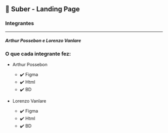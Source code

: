 <h2>
  🚗 Suber - Landing Page
</h2>

<h3>
  Integrantes
</h3>

<hr>

<h5>
  Arthur Possebon e Lorenzo Vanlare
</h5>

<h3>
  O que cada integrante fez:
</h3>

 - Arthur Possebon
    - ✔️ Figma
    - ✔️ Html
    - ✔️ BD

 - Lorenzo Vanlare
    - ✔️ Figma
    - ✔️ Html
    - ✔️ BD
